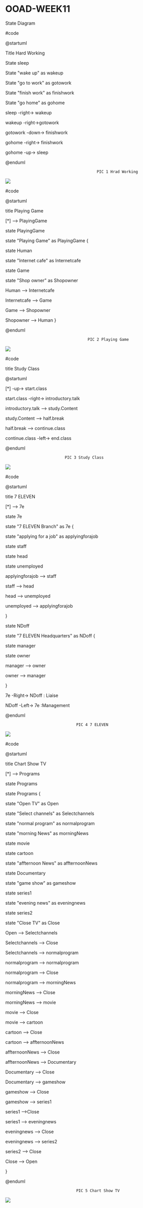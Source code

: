 # OOAD-WEEK11
State Diagram

#code

@startuml

Title Hard Working 

State sleep

State "wake up" as wakeup

State "go to work" as gotowork

State "finish work" as finishwork

State "go home" as gohome



sleep -right-> wakeup

wakeup -right->gotowork

gotowork -down-> finishwork

gohome -right-> finishwork

gohome -up-> sleep

@enduml

                    
                                            PIC 1 Hrad Working



![](http://www.plantuml.com/plantuml/img/RL0n3iCW4DjvnIaxNwWoTc-bpaXS0OLm20xb-oKXWLOg2pO-sy2SMIKkgnVYwTWZt5NIyAAqk610Y0ShHiWUCLvasjI2KE84AiEEov0C0HDirNweXfXsqlMt2oxRCT3upqYDiBJYwT-XgEku0SZaZ6LvwxLjx-UZxq8WDMsXEhwRMkn8-wULM8NptJC6NR_e0m00)



#code

@startuml

title Playing Game

[*] --> PlayingGame

state PlayingGame 

state "Playing Game" as PlayingGame {

  state Human
  
  state "Internet cafe" as Internetcafe
  
  state Game
  
  state "Shop owner" as Shopowner
  
  Human --> Internetcafe
  
  Internetcafe --> Game
  
  Game --> Shopowner
  
  Shopowner --> Human
}

@enduml



                                        PIC 2 Playing Game
                                        
                                        
 ![](http://www.plantuml.com/plantuml/img/NL112W8n3Bpd5M6Fmdv1zgRU18_Y8MZKXJOhtImYujzjqzrIXHuwavd9a6vK2Zfv1w2zEiQzerSlDzoGPpYkJjYswuKqBXgKQmPXvfhQso2DFwet86RTTl8a1JKxKGx2YcUwPjl29ABeR7an7Ux30uUdS317WeQY8ZxROCt_ecfeypdL6YPS1vM_JNBh3q37Sea7-m80)
 
 
 
 
 #code
 
title Study Class
 
 @startuml

[*] -up-> start.class

start.class -right-> introductory.talk

introductory.talk --> study.Content

study.Content --> half.break

half.break --> continue.class 

continue.class -left-> end.class

@enduml



                              PIC 3 Study Class



![](http://www.plantuml.com/plantuml/img/PKz13i8m3Bld5JaZjKz0a_O4ZeX3QJDMBRIeJG_xFLd5n0Gtsx5iPwZYYhGdWqHXmekqiEB8hbQudcvesikSiPkixoeS29eI7xEe8oOfEJGlkQnM72y0VnAQ7gK5Tin9ACaMTg3TC3kUxBsGquWlxYUljfWQVSe1VWJ3D6rZA8LzxA1Olti3)



#code

@startuml

title 7 ELEVEN

[*] --> 7e

state 7e 

state "7 ELEVEN Branch" as 7e {

  state "applying for a job" as applyingforajob
  
  state staff
  
  state head
  
  state unemployed
  
  applyingforajob --> staff
  
  staff --> head
  
  head --> unemployed
  
  unemployed --> applyingforajob
  
}

state NDoff

state "7 ELEVEN Headquarters" as NDoff {

  state manager
  
  state owner
  
  manager --> owner
  
  owner --> manager
  
}

7e -Right-> NDoff : Liaise

NDoff -Left-> 7e :Management

@enduml



                                   PIC 4 7 ELEVEN
                                   
                                   
                                   
![](http://www.plantuml.com/plantuml/img/NP6nhi8m34NtV8N5YDGPYU498Ien58Oti2060quRr2ObJOKGujznJLEWIzDxVAyJ9uice0zjLQfWGaamWpHBT-bMxQS7I98_c95YI-0AWUf_9z45Iu_sL4m0cwx-K02z0-kwl1kRWtOU42xkAAQ8cIApmSzVhGTL49u7qLggwjBTgKEZl9pmAwkra3xVBQ9_Mdo4rCOdUiOXjol7RSS3hxddjUKh8z_8H6Bxchn2YpdvGRkR5TLpsJCoMON45E_EzvZycxm8ZD_Dvv0PD0sfjqmoqa5U1kORoLLaWr8BicT-o1S0)


                              
                              
                              
                              
                              
                              
#code

@startuml

title Chart Show TV

[*] --> Programs

state Programs 

state Programs {

  state "Open TV" as Open
  
  state "Select channels" as Selectchannels
  
  state "normal program" as normalprogram
  
  state "morning News" as morningNews
  
  state movie
  
  state cartoon
  
  state "affternoon News" as affternoonNews
  
  state Documentary
  
  state "game show" as gameshow
  
  state series1
  
  state "evening news" as eveningnews
  
  state series2
  
  state "Close TV" as Close
  
  Open --> Selectchannels
  
  Selectchannels --> Close
  
  Selectchannels --> normalprogram
  
  normalprogram --> normalprogram
  
  normalprogram --> Close
  
  normalprogram --> morningNews
  
  morningNews --> Close
  
  morningNews --> movie
  
  movie --> Close
  
  movie --> cartoon
  
  cartoon --> Close
  
  cartoon --> affternoonNews
  
  affternoonNews --> Close
  
  affternoonNews --> Documentary
  
  Documentary --> Close
  
  Documentary --> gameshow
  
  gameshow --> Close
  
  gameshow --> series1
  
  series1 -->Close
  
  series1 --> eveningnews
  
  eveningnews --> Close
  
  eveningnews --> series2
  
  series2 --> Close
 
  Close --> Open
  
}

@enduml




                                   PIC 5 Chart Show TV
                                   
                                   
                                   

![](http://www.plantuml.com/plantuml/img/ZPHDImCn48Rl-HL3Zq8F-WEaKCygLBo8Xx1ETnVoKPAqHSJ_RZutcMmFGg7pFlFEP3kJxSuwRjnP2iRSx0J2Vl8Q3fE-mjix-xZxXEts4LwD7WsNbdcxmqK2wy4F0qXeyt92vNjiW5i8SSqSKE3WO9YuKYXiT2HMKFKgRIGNS4e7H6j2cLIdr4RDQeHdlAQM6GIzkAI-pBYemVzMhPiduyUZGwCygsqg8vsUz72MgFpulclzo2M2zSEBbK45iUGjcXdjVVNZ1UCpgt9O1gezALKzrAgzq1RBQAFmEV-94m_hMWsJWkWfTJTI_O29_gUZj5zdw5eQHUfwNXONlpjd8NMTEIA-bgrsIW6fkv6YksyKAUnvSnrAIFm4DbSbHO4MPuEw6zCeqhldpPrAKUlsD5snmFAhotuPsw7wydyLVm00)


                             
